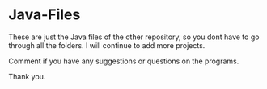 # Java-Files
These are just the Java files of 
the other repository, so you dont
have to go through all the folders. 
I will continue to add more projects.

Comment if you have any suggestions 
or questions on the programs.

Thank you.
